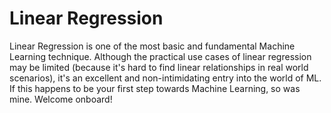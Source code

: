 # Linear Regression

Linear Regression is one of the most basic and fundamental Machine Learning technique. Although the practical use cases of linear regression may be limited (because it's hard to find linear relationships in real world scenarios), it's an excellent and non-intimidating entry into the world of ML. If this happens to be your first step towards Machine Learning, so was mine. Welcome onboard!


